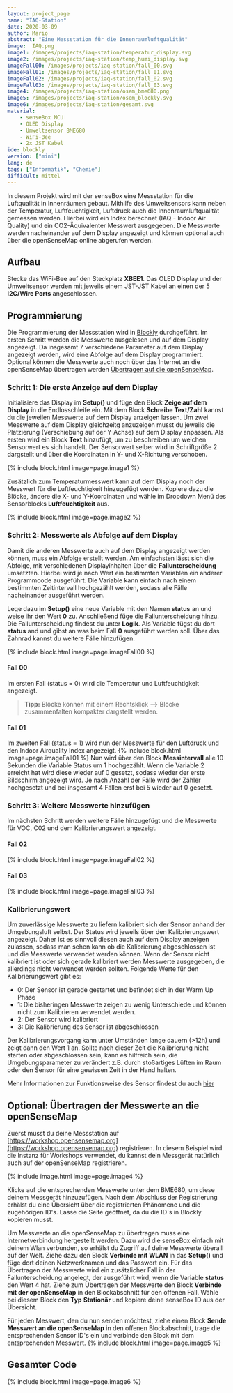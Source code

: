 ```yaml
---
layout: project_page
name: "IAQ-Station"
date: 2020-03-09
author: Mario
abstract: "Eine Messstation für die Innenraumluftqualität"
image:  IAQ.png
image1: /images/projects/iaq-station/temperatur_display.svg
image2: /images/projects/iaq-station/temp_humi_display.svg
imageFall00: /images/projects/iaq-station/fall_00.svg
imageFall01: /images/projects/iaq-station/fall_01.svg
imageFall02: /images/projects/iaq-station/fall_02.svg
imageFall03: /images/projects/iaq-station/fall_03.svg
image4: /images/projects/iaq-station/osem_bme680.png
image5: /images/projects/iaq-station/osem_blockly.svg
image6: /images/projects/iaq-station/gesamt.svg
material:
    - senseBox MCU
    - OLED Display
    - Umweltsensor BME680
    - WiFi-Bee
    - 2x JST Kabel
ide: blockly
version: ["mini"]   
lang: de
tags: ["Informatik", "Chemie"]
difficult: mittel
---
```

<head><title>Innenraumluftqualitäts Messstation</title></head>

In diesem Projekt wird mit der senseBox eine Messstation für die Luftqualität in Innenräumen gebaut. Mithilfe des Umweltsensors kann neben der Temperatur, Luftfeuchtigkeit, Luftdruck auch die Innenraumluftqualität gemessen werden. Hierbei wird ein Index berechnet (IAQ - Indoor Air Quality) und ein CO2-Äquivalenter Messwert ausgegeben. Die Messwerte werden nacheinander auf dem Display angezeigt und können optional auch über die openSenseMap online abgerufen werden. 

## Aufbau
Stecke das WiFi-Bee auf den Steckplatz __XBEE1__. Das OLED Display und der Umweltsensor werden mit jeweils einem JST-JST Kabel an einen der 5 __I2C/Wire Ports__ angeschlossen.


## Programmierung

Die Programmierung der Messstation wird in [Blockly](https://blockly.sensebox.de) durchgeführt. Im ersten Schritt werden die Messwerte ausgelesen und auf dem Display angezeigt. Da insgesamt 7 verschiedene Parameter auf dem Display angezeigt werden, wird eine Abfolge auf dem Display programmiert. Optional können die Messwerte auch noch über das Internet an die openSenseMap übertragen werden [Übertragen auf die openSenseMap](#optional-übertragen-der-messwerte-an-die-opensensemap).

### Schritt 1: Die erste Anzeige auf dem Display 

Initialisiere das Display im __Setup()__ und füge den Block __Zeige auf dem Display__ in die Endlosschleife ein. Mit dem Block __Schreibe Text/Zahl__ kannst du die jeweilen Messwerte auf dem Display anzeigen lassen. Um zwei Messwerte auf dem Display gleichzeitg anzuzeigen musst du jeweils die Platzierung (Verschiebung auf der Y-Achse) auf dem Display anpassen. Als ersten wird ein Block __Text__ hinzufügt, um zu beschreiben um welchen Sensorwert es sich handelt. Der Sensorwert selber wird in Schriftgröße 2 dargstellt und über die Koordinaten in Y- und X-Richtung verschoben. 

 {% include block.html image=page.image1 %}

Zusätzlich zum Temperaturmesswert kann auf dem Display noch der Messwert für die Luftfeuchtigkeit hinzugefügt werden. Kopiere dazu die Blöcke, ändere die X- und Y-Koordinaten und wähle im Dropdown Menü des Sensorblocks __Luftfeuchtigkeit__ aus.

 {% include block.html image=page.image2 %}

### Schritt 2: Messwerte als Abfolge auf dem Display

Damit die anderen Messwerte auch auf dem Display angezeigt werden können, muss ein Abfolge erstellt werden. Am einfachsten lässt sich die Abfolge, mit verschiedenen Displayinhalten über die __Fallunterscheidung__ umsetzten. Hierbei wird je nach Wert ein bestimmten Variablen ein anderer Programmcode ausgeführt. Die Variable kann einfach nach einem bestimmten Zeitintervall hochgezählt werden, sodass alle Fälle nacheinander ausgeführt werden.

Lege dazu im __Setup()__ eine neue Variable mit den Namen __status__ an und weise ihr den Wert __0__ zu. Anschließend füge die Fallunterscheidung hinzu. Die Fallunterscheidung findest du unter __Logik__. Als Variable fügst du dort __status__ and und gibst an was beim Fall __0__ ausgeführt werden soll. Über das Zahnrad kannst du weitere Fälle hinzufügen.

 {% include block.html image=page.imageFall00 %}

#### Fall 00

Im ersten Fall (status = 0) wird die Temperatur und Luftfeuchtigkeit angezeigt. 

>**Tipp:** Blöcke können mit einem Rechtsklick --> Blöcke zusammenfalten kompakter dargstellt werden.

#### Fall 01 
Im zweiten Fall (status = 1) wird nun der Messwerte für den Luftdruck und den Indoor Airquality Index angezeigt.
  {% include block.html image=page.imageFall01 %}
Nun wird über den Block __Messintervall__ alle 10 Sekunden die Variable Status um 1 hochgezählt. Wenn die Variable 2 erreicht hat wird diese wieder auf 0 gesetzt, sodass wieder der erste Bildschirm angezeigt wird. Je nach Anzahl der Fälle wird der Zähler hochgesetzt und bei insgesamt 4 Fällen erst bei 5 wieder auf 0 gesetzt. 

### Schritt 3: Weitere Messwerte hinzufügen

Im nächsten Schritt werden weitere Fälle hinzugefügt und die Messwerte für VOC, C02 und dem Kalibrierungswert angezeigt.

#### Fall 02

  {% include block.html image=page.imageFall02 %}

#### Fall 03

  {% include block.html image=page.imageFall03 %}


### Kalibrierungswert
Um zuverlässige Messwerte zu liefern kalibriert sich der Sensor anhand der Umgebungsluft selbst. Der Status wird jeweils über den Kalibrierungswert angezeigt. Daher ist es sinnvoll diesen auch auf dem Display anzeigen zulassen, sodass man sehen kann ob die Kalibrierung abgeschlossen ist und die Messwerte verwendet werden können. Wenn der Sensor nicht kalibriert ist oder sich gerade kalibriert werden Messwerte ausgegeben, die allerdings nicht verwendet werden sollten. Folgende Werte für den Kalibrierungswert gibt es:
- 0: Der Sensor ist gerade gestartet und befindet sich in der Warm Up Phase
- 1: Die bisheringen Messwerte zeigen zu wenig Unterschiede und können nicht zum Kalibrieren verwendet werden.
- 2: Der Sensor wird kalibriert
- 3: Die Kalibrierung des Sensor ist abgeschlossen

Der Kalibrierungsvorgang kann unter Umständen lange dauern (>12h) und zeigt dann den Wert 1 an. Sollte nach dieser Zeit die Kalibrierung nicht starten oder abgeschlossen sein, kann es hilfreich sein, die Umgebungsparameter zu verändert z.B. durch stoßartiges Lüften im Raum oder den Sensor für eine gewissen Zeit in der Hand halten. 

Mehr Informationen zur Funktionsweise des Sensor findest du auch [hier](https://docs.google.com/document/d/1RoSpponHep71qok9Q_on9GVQV-JnCTDov1xyAkGQvwk/edit?usp=sharing)
 

## Optional: Übertragen der Messwerte an die openSenseMap

Zuerst musst du deine Messstation auf [https://workshop.opensensemap.org](https://workshop.opensensemap.org) registrieren. In diesem Beispiel wird die Instanz für Workshops verwendet, du kannst dein Messgerät natürlich auch auf der openSenseMap registrieren.

{% include image.html image=page.image4 %}

Klicke auf die entsprechenden Messwerte unter dem BME680, um diese deinem Messgerät hinzuzufügen.
Nach dem Abschluss der Registrierung erhälst du eine Übersicht über die registrierten Phänomene und die zugehörigen ID's. Lasse die Seite geöffnet, da du die ID's in Blockly kopieren musst. 

Um Messwerte an die openSenseMap zu übertragen muss eine Internetverbindung hergestellt werden. Dazu wird die senseBox einfach mit deinem Wlan verbunden, so erhälst du Zugriff auf deine Messwerte überall auf der Welt. Ziehe dazu den Block __Verbinde mit WLAN__ in das __Setup()__ und füge dort deinen Netzwerknamen und das Passwort ein.
Für das Übertragen der Messwerte wird ein zusätzlicher Fall in der Fallunterscheidung angelegt, der ausgeführt wird, wenn die Variable __status__ den Wert 4 hat. 
Ziehe zum Übertragen der Messwerte den Block **Verbinde mit der openSenseMap** in den Blockabschnitt für den offenen Fall. Wähle bei diesem Block den __Typ__ **Stationär** und kopiere deine senseBox ID aus der Übersicht. 

Für jeden Messwert, den du nun senden möchtest, ziehe einen Block __Sende Messwert an die openSenseMap__ in den offenen Blockabschnitt, trage die entsprechenden Sensor ID's ein und verbinde den Block mit dem entsprechenden Messwert.
{% include block.html image=page.image5 %}

## Gesamter Code

 {% include block.html image=page.image6 %}
